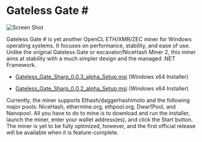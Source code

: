 # Gateless Gate \#

![Screen Shot](https://i.imgur.com/2uxU07X.png)

Gateless Gate \# is yet another OpenCL ETH/XMR/ZEC miner for Windows operating systems. It focuses on performance, stability, and ease of use.
Unlike the original Gateless Gate or excavator/NiceHash Miner 2, this miner aims at stability with a much simpler design and the managed .NET Framework.

* [Gateless_Gate_Sharp_0.0.3_alpha_Setup.msi](https://github.com/zawawawa/GatelessGateSharp/releases/download/v0.0.4-alpha/Gateless_Gate_Sharp_0.0.3_alpha_Setup.msi) (Windows x64 Installer)

* [Gateless_Gate_Sharp_0.0.2_alpha_Setup.msi](https://github.com/zawawawa/GatelessGateSharp/releases/download/v0.0.2-alpha/Gateless_Gate_Sharp_0.0.2_alpha_Setup.msi) (Windows x64 Installer)

Currently, the miner supports Ethash/daggerhashimoto and the following major pools: NiceHash, ethermine.org, ethpool.org, DwarfPool, and Nanopool. All you have to do to mine is to download and run the installer, launch the miner, enter your wallet address(es), and click the Start button. The miner is yet to be fully optimized, however, and the first official release will be available when it is feature-complete.

